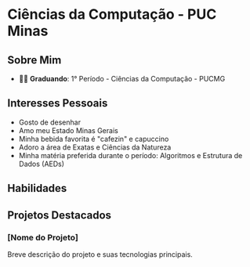 
# Ciências da Computação - PUC Minas

## Sobre Mim

- 👨‍🎓 **Graduando**: 1° Período - Ciências da Computação - PUCMG

## Interesses Pessoais
- Gosto de desenhar
- Amo meu Estado Minas Gerais
- Minha bebida favorita é "cafezin" e capuccino
- Adoro a área de Exatas e Ciências da Natureza
- Minha matéria preferida durante o período: Algoritmos e Estrutura de Dados (AEDs)

## Habilidades

## Projetos Destacados

### [Nome do Projeto]

Breve descrição do projeto e suas tecnologias principais.


